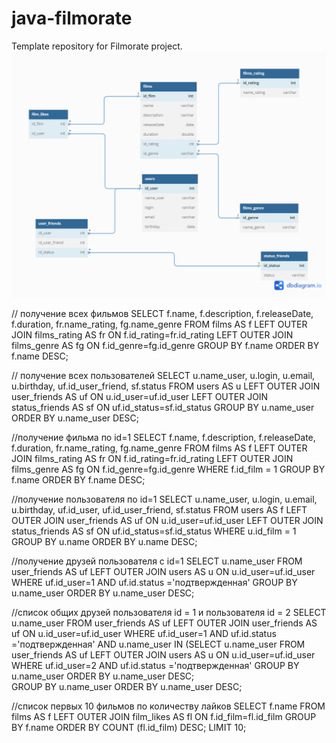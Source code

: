 # java-filmorate
Template repository for Filmorate project.
 ![](https://github.com/Sergey19911991/java-filmorate/blob/main/Untitled.png)
 
 // получение всех фильмов
SELECT f.name,
       f.description,
       f.releaseDate,
       f.duration,
       fr.name_rating,
       fg.name_genre
FROM films AS f
LEFT OUTER JOIN films_rating AS fr ON f.id_rating=fr.id_rating
LEFT OUTER JOIN films_genre AS fg ON f.id_genre=fg.id_genre
GROUP BY f.name
ORDER BY f.name DESC;



// получение всех пользователей
SELECT u.name_user,
       u.login,
       u.email,
       u.birthday,
       uf.id_user_friend,
       sf.status
FROM users AS u
LEFT OUTER JOIN user_friends AS uf ON u.id_user=uf.id_user
LEFT OUTER JOIN status_friends AS sf ON uf.id_status=sf.id_status
GROUP BY u.name_user
ORDER BY u.name_user DESC;


//получение фильма по id=1
SELECT f.name,
       f.description,
       f.releaseDate,
       f.duration,
       fr.name_rating,
       fg.name_genre
FROM films AS f
LEFT OUTER JOIN films_rating AS fr ON f.id_rating=fr.id_rating
LEFT OUTER JOIN films_genre AS fg ON f.id_genre=fg.id_genre
WHERE f.id_film = 1
GROUP BY f.name
ORDER BY f.name DESC;


//получение пользователя по id=1
SELECT u.name_user,
       u.login,
       u.email,
       u.birthday,
       uf.id_user,
       uf.id_user_friend,
       sf.status
FROM users AS f
LEFT OUTER JOIN user_friends AS uf ON u.id_user=uf.id_user
LEFT OUTER JOIN status_friends AS sf ON uf.id_status=sf.id_status
WHERE u.id_film = 1
GROUP BY u.name
ORDER BY u.name DESC;


//получение друзей пользователя с id=1
SELECT u.name_user
FROM user_friends AS uf
LEFT OUTER JOIN users AS u ON u.id_user=uf.id_user
WHERE uf.id_user=1 
      AND uf.id.status ='подтвержденная'
GROUP BY u.name_user
ORDER BY u.name_user DESC;


//список общих друзей пользователя id = 1 и пользователя id = 2
SELECT u.name_user
FROM user_friends AS uf
LEFT OUTER JOIN user_friends AS uf ON u.id_user=uf.id_user
WHERE  uf.id_user=1 
       AND uf.id.status ='подтвержденная'
       AND u.name_user IN (SELECT u.name_user
                           FROM user_friends AS uf
                           LEFT OUTER JOIN users AS u ON u.id_user=uf.id_user
                           WHERE uf.id_user=2 
                           AND uf.id.status ='подтвержденная'
                           GROUP BY u.name_user
                           ORDER BY u.name_user DESC;                
GROUP BY u.name_user
ORDER BY u.name_user DESC;



//список первых 10 фильмов по количеству лайков
SELECT f.name
FROM films AS f
LEFT OUTER JOIN film_likes AS fl ON f.id_film=fl.id_film
GROUP BY f.name
ORDER BY COUNT (fl.id_film) DESC;
LIMIT 10;
